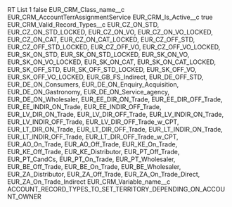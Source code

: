 <?xml version="1.0" encoding="UTF-8"?>
<CustomMetadata xmlns="http://soap.sforce.com/2006/04/metadata" xmlns:xsi="http://www.w3.org/2001/XMLSchema-instance" xmlns:xsd="http://www.w3.org/2001/XMLSchema">
    <label>RT List 1</label>
    <protected>false</protected>
    <values>
        <field>EUR_CRM_Class_name__c</field>
        <value xsi:type="xsd:string">EUR_CRM_AccountTerrAssignmentService</value>
    </values>
    <values>
        <field>EUR_CRM_Is_Active__c</field>
        <value xsi:type="xsd:boolean">true</value>
    </values>
    <values>
        <field>EUR_CRM_Valid_Record_Types__c</field>
        <value xsi:type="xsd:string">EUR_CZ_ON_STD,
EUR_CZ_ON_STD_LOCKED, 
EUR_CZ_ON_VO, 
EUR_CZ_ON_VO_LOCKED, 
EUR_CZ_ON_CAT, 
EUR_CZ_ON_CAT_LOCKED, 
EUR_CZ_OFF_STD, 
EUR_CZ_OFF_STD_LOCKED,
EUR_CZ_OFF_VO, 
EUR_CZ_OFF_VO_LOCKED,
EUR_SK_ON_STD, 
EUR_SK_ON_STD_LOCKED,
EUR_SK_ON_VO, 
EUR_SK_ON_VO_LOCKED,
EUR_SK_ON_CAT, 
EUR_SK_ON_CAT_LOCKED,
EUR_SK_OFF_STD, 
EUR_SK_OFF_STD_LOCKED,
EUR_SK_OFF_VO,
EUR_SK_OFF_VO_LOCKED,
EUR_GB_FS_Indirect,
EUR_DE_OFF_STD,
EUR_DE_ON_Consumers,
EUR_DE_ON_Enquiry_Acquisition,
EUR_DE_ON_Gastronomy,
EUR_DE_ON_Service_agency,
EUR_DE_ON_Wholesaler,
EUR_EE_DIR_ON_Trade, 
EUR_EE_DIR_OFF_Trade,
EUR_EE_INDIR_ON_Trade, 
EUR_EE_INDIR_OFF_Trade,
EUR_LV_DIR_ON_Trade, 
EUR_LV_DIR_OFF_Trade,
EUR_LV_INDIR_ON_Trade, 
EUR_LV_INDIR_OFF_Trade,
EUR_LV_DIR_OFF_Trade_w_CPT,
EUR_LT_DIR_ON_Trade, 
EUR_LT_DIR_OFF_Trade,
EUR_LT_INDIR_ON_Trade, 
EUR_LT_INDIR_OFF_Trade,
EUR_LT_DIR_OFF_Trade_w_CPT,
EUR_AO_On_Trade, 
EUR_AO_Off_Trade,
EUR_KE_On_Trade, 
EUR_KE_Off_Trade,
EUR_KE_Distributor,
EUR_PT_Off_Trade,
EUR_PT_CandCs,
EUR_PT_On_Trade,
EUR_PT_Wholesaler,
EUR_BE_Off_Trade,
EUR_BE_On_Trade,
EUR_BE_Wholesaler,
EUR_ZA_Distributor,
EUR_ZA_Off_Trade,
EUR_ZA_On_Trade_Direct,
EUR_ZA_On_Trade_Indirect</value>
    </values>
    <values>
        <field>EUR_CRM_Variable_name__c</field>
        <value xsi:type="xsd:string">ACCOUNT_RECORD_TYPES_TO_SET_TERRITORY_DEPENDING_ON_ACCOUNT_OWNER</value>
    </values>
</CustomMetadata>
